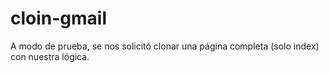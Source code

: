 # cloin-gmail
 A modo de prueba, se nos solicitó clonar una página completa (solo index) con nuestra lógica.

